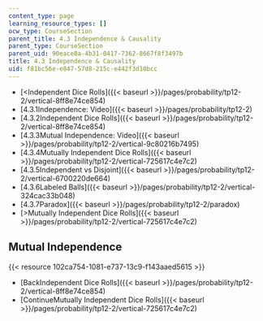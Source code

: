 ```yaml
---
content_type: page
learning_resource_types: []
ocw_type: CourseSection
parent_title: 4.3 Independence & Causality
parent_type: CourseSection
parent_uid: 90eace8a-4b31-0417-7362-8667f8f3497b
title: 4.3 Independence & Causality
uid: f81bc56e-e847-57d8-215c-e442f3d10bcc
---
```


*   [\<Independent Dice Rolls]({{< baseurl >}}/pages/probability/tp12-2/vertical-8ff8e74ce854)
*   [4.3.1Independence: Video]({{< baseurl >}}/pages/probability/tp12-2)
*   [4.3.2Independent Dice Rolls]({{< baseurl >}}/pages/probability/tp12-2/vertical-8ff8e74ce854)
*   [4.3.3Mutual Independence: Video]({{< baseurl >}}/pages/probability/tp12-2/vertical-9c80216b7495)
*   [4.3.4Mutually Independent Dice Rolls]({{< baseurl >}}/pages/probability/tp12-2/vertical-725617c4e7c2)
*   [4.3.5Independent vs Disjoint]({{< baseurl >}}/pages/probability/tp12-2/vertical-6700220de664)
*   [4.3.6Labeled Balls]({{< baseurl >}}/pages/probability/tp12-2/vertical-324cac33b048)
*   [4.3.7Paradox]({{< baseurl >}}/pages/probability/tp12-2/paradox)
*   [\>Mutually Independent Dice Rolls]({{< baseurl >}}/pages/probability/tp12-2/vertical-725617c4e7c2)

Mutual Independence
-------------------

{{< resource 102ca754-1081-e737-13c9-f143aaed5615 >}}

*   [BackIndependent Dice Rolls]({{< baseurl >}}/pages/probability/tp12-2/vertical-8ff8e74ce854)
*   [ContinueMutually Independent Dice Rolls]({{< baseurl >}}/pages/probability/tp12-2/vertical-725617c4e7c2)